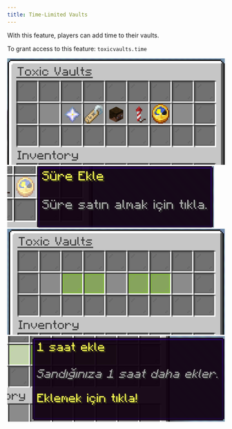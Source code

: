 ```yaml
---
title: Time-Limited Vaults
---
```


With this feature, players can add time to their vaults.

To grant access to this feature: `toxicvaults.time`

![Manage GUI](/src/assets/toxicvaults/manage.png "Manage GUI")
![Time Icon](/src/assets/toxicvaults/time/icon.png "Time Icon")
![GUI](/src/assets/toxicvaults/time/gui.png "GUI")
![Icon](/src/assets/toxicvaults/time/icon2.png "Icon")
